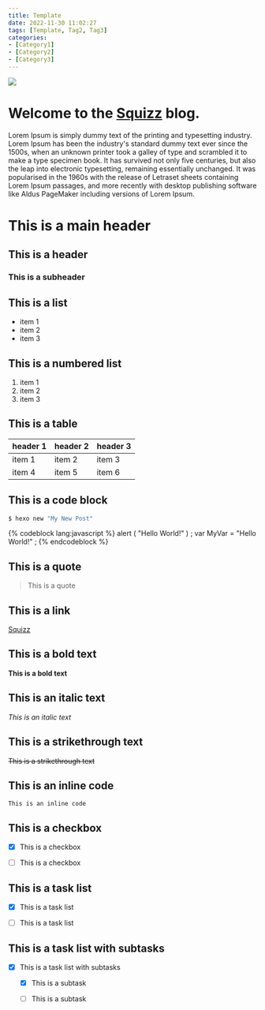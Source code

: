```yaml
---
title: Template
date: 2022-11-30 11:02:27
tags: [Template, Tag2, Tag3]
categories:
- [Category1]
- [Category2]
- [Category3]
---
```



![](images/pikachu.png)

# Welcome to the [Squizz](https://squizzdigitalsignage.com) blog.

Lorem Ipsum is simply dummy text of the printing and typesetting industry. Lorem Ipsum has been the industry's standard dummy text ever since the 1500s, when an unknown printer took a galley of type and scrambled it to make a type specimen book. It has survived not only five centuries, but also the leap into electronic typesetting, remaining essentially unchanged. It was popularised in the 1960s with the release of Letraset sheets containing Lorem Ipsum passages, and more recently with desktop publishing software like Aldus PageMaker including versions of Lorem Ipsum.


# This is a main header
## This is a header
### This is a subheader


## This is a list
- item 1
- item 2
- item 3


## This is a numbered list
1. item 1
2. item 2
3. item 3


## This is a table
| header 1 | header 2 | header 3 |
|----------|----------|----------|
| item 1   | item 2   | item 3   |
| item 4   | item 5   | item 6   |


## This is a code block
```bash
$ hexo new "My New Post"
```


{% codeblock lang:javascript %}
alert ( "Hello World!" ) ;
var MyVar = "Hello World!" ;
{% endcodeblock %}


## This is a quote
> This is a quote


## This is a link
[Squizz](https://squizzdigitalsignage.com/)


## This is a bold text
**This is a bold text**


## This is an italic text
*This is an italic text*


## This is a strikethrough text
~~This is a strikethrough text~~


## This is an inline code
`This is an inline code`


## This is a checkbox
- [x] This is a checkbox
- [ ] This is a checkbox


## This is a task list
- [x] This is a task list
- [ ] This is a task list


## This is a task list with subtasks
- [x] This is a task list with subtasks
    - [x] This is a subtask
    - [ ] This is a subtask

  